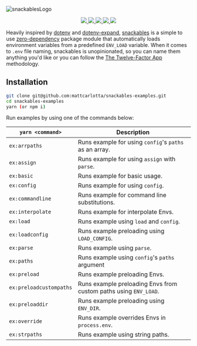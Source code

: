 ![snackablesLogo](https://github.com/mattcarlotta/snackables/blob/main/snackablesLogo.png?raw=true)

<p align="center">
  <a href="https://www.npmjs.com/package/snackables">
    <img src="https://img.shields.io/npm/v/snackables.svg?style=for-the-badge&labelColor=000000">
  </a>
  <a href="https://github.com/mattcarlotta/snackables/actions?query=workflow%3A%22Publish+Workflow%22">
    <img src="https://img.shields.io/github/workflow/status/mattcarlotta/snackables/Publish%20Workflow?style=for-the-badge&labelColor=000000">
  </a>
  <a href="https://codecov.io/gh/mattcarlotta/snackables/branch/main">
    <img src="https://img.shields.io/codecov/c/github/mattcarlotta/snackables?style=for-the-badge&labelColor=000000">
  </a>
  <a href="https://github.com/mattcarlotta/snackables/blob/master/LICENSE">
    <img src="https://img.shields.io/npm/l/snackables.svg?style=for-the-badge&labelColor=000000">
  </a>
  <a href="https://www.npmjs.com/package/snackables">
    <img src="https://img.shields.io/npm/dm/snackables?style=for-the-badge&labelColor=000000">
  </a>
</p>

Heavily inspired by [dotenv](https://github.com/motdotla/dotenv) and [dotenv-expand](https://github.com/motdotla/dotenv-expand), [snackables](https://github.com/mattcarlotta/snackables) is a simple to use [zero-dependency](https://bundlephobia.com/result?p=snackables@) package module that automatically loads environment variables from a predefined `ENV_LOAD` variable. When it comes to `.env` file naming, snackables is unopinionated, so you can name them anything you'd like or you can follow the [The Twelve-Factor App](https://12factor.net/config) methodology.

## Installation

```bash
git clone git@github.com:mattcarlotta/snackables-examples.git
cd snackables-examples
yarn (or npm i)
```

Run examples by using one of the commands below:

| `yarn <command>`        | Description                                                      |
| ----------------------- | ---------------------------------------------------------------- |
| `ex:arrpaths`           | Runs example for using `config`'s `paths` as an array.           |
| `ex:assign`             | Runs example for using `assign` with `parse`.                    |
| `ex:basic`              | Runs example for basic usage.                                    |
| `ex:config`             | Runs example for using `config`.                                 |
| `ex:commandline`        | Runs example for command line substitutions.                     |
| `ex:interpolate`        | Runs example for interpolate Envs.                               |
| `ex:load`               | Runs example using `load` and `config`.                          |
| `ex:loadconfig`         | Runs example preloading using `LOAD_CONFIG`.                     |
| `ex:parse`              | Runs example using `parse`.                                      |
| `ex:paths`              | Runs example using `config`'s `paths` argument                   |
| `ex:preload`            | Runs example preloading Envs.                                    |
| `ex:preloadcustompaths` | Runs example preloading Envs from custom paths using `ENV_LOAD`. |
| `ex:preloaddir`         | Runs example preloading using `ENV_DIR`.                         |
| `ex:override`           | Runs example overrides Envs in `process.env`.                    |
| `ex:strpaths`           | Runs example using string paths.                                 |
